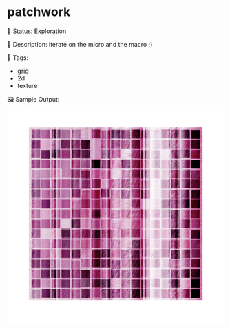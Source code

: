 # patchwork

🧪 Status: Exploration

📎 Description: iterate on the micro and the macro ;) 

🎨 Tags: 
- grid 
- 2d
- texture

🖼️ Sample Output:  
<img src="grid-threadbox.webp" alt="patchwork Sample Output" width="800" />

